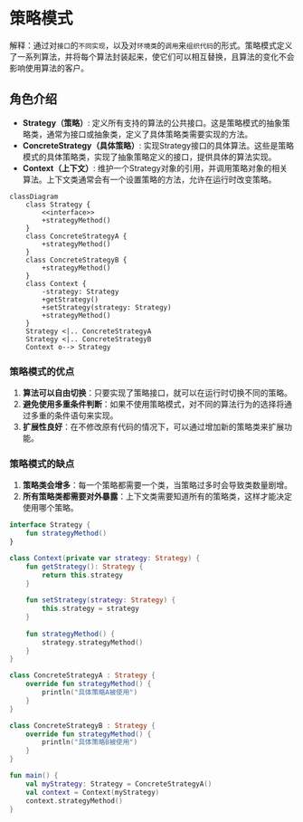 # 策略模式

解释：通过对`接口`的`不同实现`，以及对`环境类`的`调用`来`组织代码`的形式。策略模式定义了一系列算法，并将每个算法封装起来，使它们可以相互替换，且算法的变化不会影响使用算法的客户。

## 角色介绍
- **Strategy（策略）**: 定义所有支持的算法的公共接口。这是策略模式的抽象策略类，通常为接口或抽象类，定义了具体策略类需要实现的方法。
- **ConcreteStrategy（具体策略）**: 实现Strategy接口的具体算法。这些是策略模式的具体策略类，实现了抽象策略定义的接口，提供具体的算法实现。
- **Context（上下文）**: 维护一个Strategy对象的引用，并调用策略对象的相关算法。上下文类通常会有一个设置策略的方法，允许在运行时改变策略。

```mermaid
classDiagram
    class Strategy {
        <<interface>>
        +strategyMethod()
    }
    class ConcreteStrategyA {
        +strategyMethod()
    }
    class ConcreteStrategyB {
        +strategyMethod()
    }
    class Context {
        -strategy: Strategy
        +getStrategy()
        +setStrategy(strategy: Strategy)
        +strategyMethod()
    }
    Strategy <|.. ConcreteStrategyA
    Strategy <|.. ConcreteStrategyB
    Context o--> Strategy
```

### 策略模式的优点
1. **算法可以自由切换**：只要实现了策略接口，就可以在运行时切换不同的策略。
2. **避免使用多重条件判断**：如果不使用策略模式，对不同的算法行为的选择将通过多重的条件语句来实现。
3. **扩展性良好**：在不修改原有代码的情况下，可以通过增加新的策略类来扩展功能。

### 策略模式的缺点
1. **策略类会增多**：每一个策略都需要一个类，当策略过多时会导致类数量剧增。
2. **所有策略类都需要对外暴露**：上下文类需要知道所有的策略类，这样才能决定使用哪个策略。

```kotlin
interface Strategy {
    fun strategyMethod()
}

class Context(private var strategy: Strategy) {
    fun getStrategy(): Strategy {
        return this.strategy
    }
    
    fun setStrategy(strategy: Strategy) {
        this.strategy = strategy
    }
    
    fun strategyMethod() {
        strategy.strategyMethod()
    }
}

class ConcreteStrategyA : Strategy {
    override fun strategyMethod() {
        println("具体策略A被使用")
    }
}

class ConcreteStrategyB : Strategy {
    override fun strategyMethod() {
        println("具体策略B被使用")
    }
}

fun main() {
    val myStrategy: Strategy = ConcreteStrategyA()
    val context = Context(myStrategy)
    context.strategyMethod()
}
```

